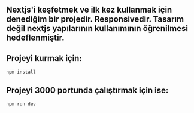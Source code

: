 ## Nextjs'i keşfetmek ve ilk kez kullanmak için denediğim bir projedir. Responsivedir. Tasarım değil nextjs yapılarının kullanımının öğrenilmesi hedeflenmiştir.

## Projeyi kurmak için:

```
npm install
```

## Projeyi 3000 portunda çalıştırmak için ise:

```
npm run dev
```

